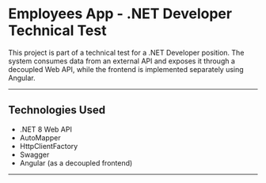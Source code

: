 # Employees App - .NET Developer Technical Test

This project is part of a technical test for a .NET Developer position. The system consumes data from an external API and exposes it through a decoupled Web API, while the frontend is implemented separately using Angular.

---

## Technologies Used

- .NET 8 Web API
- AutoMapper
- HttpClientFactory
- Swagger
- Angular (as a decoupled frontend)

---

